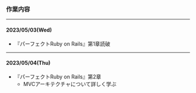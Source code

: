 ### 作業内容
---
#### 2023/05/03(Wed)
- 『パーフェクトRuby on Rails』第1章読破
---
#### 2023/05/04(Thu)
- 『パーフェクトRuby on Rails』第2章
  - MVCアーキテクチャについて詳しく学ぶ
